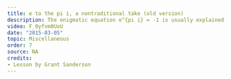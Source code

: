 ```yaml
---
title: e to the pi i, a nontraditional take (old version)
description: The enigmatic equation e^{pi i} = -1 is usually explained using Taylor's formula during a calculus class.  This video offers a different perspective, which involves thinking about numbers as actions, and about e^x as something which turns one action into another.
video: F_0yfvm0UoU
date: "2015-03-05"
topic: Miscellaneous
order: 7
source: NA
credits:
- Lesson by Grant Sanderson
---
```

